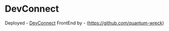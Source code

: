 # DevConnect

Deployed - [DevConnect](https://aditya-dev-connect.herokuapp.com/)
FrontEnd by - (https://github.com/quantum-wreck)
